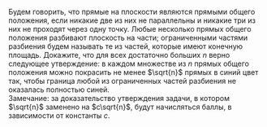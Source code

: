 Будем говорить, что прямые на плоскости являются прямыми общего положения, если никакие две из них не параллельны и никакие три из них не проходят через одну точку. Любые несколько прямых общего положения разбивают плоскость на части; ограниченными частями разбиения будем называть те из частей, которые имеют конечную площадь. Докажите, что для всех достаточно больших $n$ верно следующее утверждение: в каждом множестве из $n$ прямых общего положения можно покрасить не менее $\sqrt{n}$ прямых в синий цвет так, чтобы граница любой из ограниченных частей разбиения не оказалась полностью синей.
<br>Замечание: за доказательство утверждения задачи, в котором $\sqrt{n}$ заменено на $c\sqrt{n}$, будут начисляться баллы, в зависимости от константы $c$.